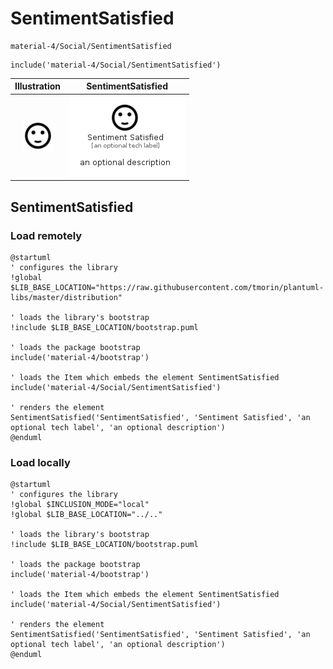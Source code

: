 # SentimentSatisfied


```text
material-4/Social/SentimentSatisfied
```

```text
include('material-4/Social/SentimentSatisfied')
```



| Illustration | SentimentSatisfied |
| :---: | :---: |
| ![illustration for Illustration](../../material-4/Social/SentimentSatisfied.png) | ![illustration for SentimentSatisfied](../../material-4/Social/SentimentSatisfied.Local.png) |




## SentimentSatisfied

### Load remotely
```plantuml
@startuml
' configures the library
!global $LIB_BASE_LOCATION="https://raw.githubusercontent.com/tmorin/plantuml-libs/master/distribution"

' loads the library's bootstrap
!include $LIB_BASE_LOCATION/bootstrap.puml

' loads the package bootstrap
include('material-4/bootstrap')

' loads the Item which embeds the element SentimentSatisfied
include('material-4/Social/SentimentSatisfied')

' renders the element
SentimentSatisfied('SentimentSatisfied', 'Sentiment Satisfied', 'an optional tech label', 'an optional description')
@enduml
```

### Load locally
```plantuml
@startuml
' configures the library
!global $INCLUSION_MODE="local"
!global $LIB_BASE_LOCATION="../.."

' loads the library's bootstrap
!include $LIB_BASE_LOCATION/bootstrap.puml

' loads the package bootstrap
include('material-4/bootstrap')

' loads the Item which embeds the element SentimentSatisfied
include('material-4/Social/SentimentSatisfied')

' renders the element
SentimentSatisfied('SentimentSatisfied', 'Sentiment Satisfied', 'an optional tech label', 'an optional description')
@enduml
```

